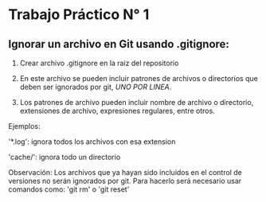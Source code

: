 # Trabajo Práctico N° 1

## Ignorar un archivo en Git usando .gitignore:

1. Crear archivo .gitignore en la raiz del repositorio

2. En este archivo se pueden incluir patrones de archivos o directorios que deben 
   ser ignorados por git, *UNO POR LINEA*.

3. Los patrones de archivo pueden incluir nombre de archivo o directorio, 
   extensiones de archivo, expresiones regulares, entre otros.

Ejemplos:

'*.log': ignora todos los archivos con esa extension

'cache/': ignora todo un directorio

Observación:
Los archivos que ya hayan sido incluidos en el control de versiones 
no serán ignorados por git. Para hacerlo será necesario usar comandos como: 
'git rm' o 'git reset'


